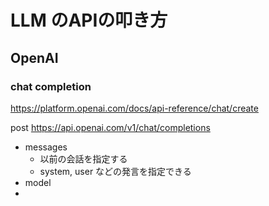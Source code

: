 # LLM のAPIの叩き方


## OpenAI


### chat completion

https://platform.openai.com/docs/api-reference/chat/create

post  https://api.openai.com/v1/chat/completions

- messages
	- 以前の会話を指定する
	- system, user などの発言を指定できる
- model
- 
<!--stackedit_data:
eyJoaXN0b3J5IjpbLTE0MzUzNTM5NzJdfQ==
-->